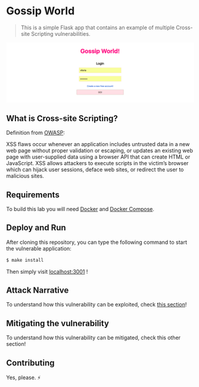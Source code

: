 # Gossip World
 > This is a simple Flask app that contains an example of multiple Cross-site Scripting vulnerabilities.

<img src="images/banner.png" align="center"/>

## What is Cross-site Scripting?

Definition from [OWASP](https://www.owasp.org/images/7/72/OWASP_Top_10-2017_%28en%29.pdf.pdf):

XSS flaws occur whenever an application includes untrusted data in a new web page without proper validation or escaping, or updates an existing web page with user-supplied data using a browser API that can create HTML or JavaScript. XSS allows attackers to execute scripts in the victim’s browser which can hijack user sessions, deface web sites, or redirect the user to malicious sites.

## Requirements

To build this lab you will need [Docker][Docker Install] and [Docker Compose][Docker Compose Install].

## Deploy and Run

After cloning this repository, you can type the following command to start the vulnerable application:

```sh
$ make install
```

Then simply visit [localhost:3001][App] !

## Attack Narrative

To understand how this vulnerability can be exploited, check [this section](docs/ATTACK.md)!

## Mitigating the vulnerability

To understand how this vulnerability can be mitigated, check this other section!

## Contributing

Yes, please. :zap:

[Docker Install]:  https://docs.docker.com/install/
[Docker Compose Install]: https://docs.docker.com/compose/install/
[App]: http://127.0.0.1:3001
